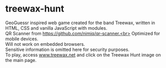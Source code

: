 # treewax-hunt
GeoGuessr inspired web game created for the band Treewax, written in HTML, CSS and vanilla JavaScript with modules.<br>
QR Scanner from https://github.com/nimiq/qr-scanner.<br>
Optimized for mobile devices. <br>
Will not work on embedded browsers.<br>
Sensitive information is omitted here for security purposes.<br>
To play, access www.treewax.net and click on the Treewax Hunt image on the main page.
